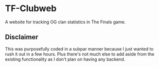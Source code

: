# TF-Clubweb

A website for tracking OG clan statistics in The Finals game.

## Disclaimer

This was purposefully coded in a subpar manner because I just wanted to rush it out in a few hours.
Plus there's not much else to add aside from the existing functionality as I don't plan on having any backend.